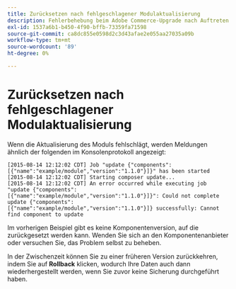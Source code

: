 ```yaml
---
title: Zurücksetzen nach fehlgeschlagener Modulaktualisierung
description: Fehlerbehebung beim Adobe Commerce-Upgrade nach Auftreten eines Modulaktualisierungsfehlers.
exl-id: 1537a6b1-b450-4f90-bffb-73359fa71598
source-git-commit: ca8dc855e0598d2c3d43afae2e055aa27035a09b
workflow-type: tm+mt
source-wordcount: '89'
ht-degree: 0%

---
```


# Zurücksetzen nach fehlgeschlagener Modulaktualisierung

Wenn die Aktualisierung des Moduls fehlschlägt, werden Meldungen ähnlich der folgenden im Konsolenprotokoll angezeigt:

```
[2015-08-14 12:12:02 CDT] Job "update {"components":[{"name":"example/module","version":"1.1.0"}]}" has been started
[2015-08-14 12:12:02 CDT] Starting composer update...
[2015-08-14 12:12:02 CDT] An error occurred while executing job "update {"components":
[{"name":"example/module","version":"1.1.0"}]}": Could not complete update {"components":
[{"name":"example/module","version":"1.1.0"}]} successfully: Cannot find component to update
```

Im vorherigen Beispiel gibt es keine Komponentenversion, auf die zurückgesetzt werden kann. Wenden Sie sich an den Komponentenanbieter oder versuchen Sie, das Problem selbst zu beheben.

In der Zwischenzeit können Sie zu einer früheren Version zurückkehren, indem Sie auf **Rollback** klicken, wodurch Ihre Daten auch dann wiederhergestellt werden, wenn Sie zuvor keine Sicherung durchgeführt haben.
